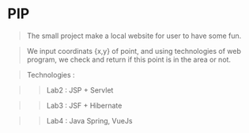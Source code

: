 # PIP
>The small project make a local website for user to have some fun.

>We input coordinats {x,y} of point, and using technologies of web program, we check and return if this point is in the area or not.

>Technologies : 

>>Lab2 : JSP + Servlet
  
>>Lab3 : JSF + Hibernate
  
>>Lab4 : Java Spring, VueJs
